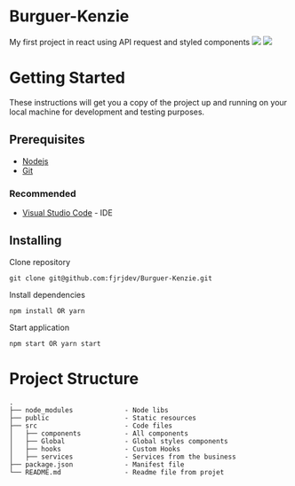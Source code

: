 # Burguer-Kenzie

My first project in react using API request and styled components
<img src="{https://img.shields.io/badge/React-20232A?style=for-the-badge&logo=react&logoColor=61DAFB](https://reactjs.org/}" />
<img src="{https://img.shields.io/badge/Material%20UI-007FFF?style=for-the-badge&logo=mui&logoColor=white](https://reactjs.org/}" />

# Getting Started

These instructions will get you a copy of the project up and running on your local machine for development and testing purposes.

## Prerequisites

- [Nodejs](https://nodejs.org/en/)
- [Git](https://git-scm.com/downloads)

### Recommended

- [Visual Studio Code](https://code.visualstudio.com/Download) - IDE

## Installing

Clone repository

```
git clone git@github.com:fjrjdev/Burguer-Kenzie.git
```

Install dependencies

```
npm install OR yarn
```

Start application

```
npm start OR yarn start
```

# Project Structure

    .
    ├── node_modules             - Node libs
    ├── public                   - Static resources
    ├── src                      - Code files
    │   ├── components           - All components
    │   ├── Global               - Global styles components
    │   ├── hooks                - Custom Hooks
    │   ├── services             - Services from the business
    ├── package.json             - Manifest file
    └── README.md                - Readme file from projet
